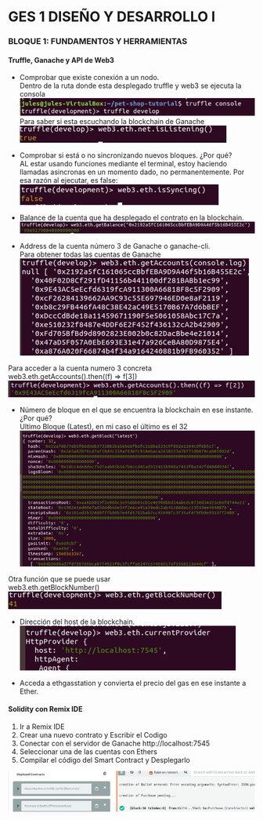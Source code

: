 # GES 1 DISEÑO Y DESARROLLO I

### BLOQUE 1: FUNDAMENTOS Y HERRAMIENTAS
#### Truffle, Ganache y API de Web3

- Comprobar que existe conexión a un nodo.  
Dentro de la ruta donde esta desplegado truffle y web3 se ejecuta la consola  
![alt text](Imagenes/ConexionGanache.jpg)  
Para saber si esta escuchando la blockchain de Ganache  
![alt text](Imagenes/isListenning.jpg)


- Comprobar si está o no sincronizando nuevos bloques. ¿Por qué?  
AL estar usando funciones mediante el terminal, estoy haciendo llamadas asincronas en un momento dado, no permanentemente. Por esa razón al ejecutar, es false:  
![alt text](Imagenes/isSinc.jpg)  

- Balance de la cuenta que ha desplegado el contrato en la blockchain.  
![alt text](Imagenes/getBalance.jpg)

- Address de la cuenta número 3 de Ganache o ganache-cli.  
Para obtener todas las cuentas de Ganache  
![alt text](Imagenes/getAccounts.jpg)  

Para acceder a la cuenta numero 3 concreta  
web3.eth.getAccounts().then((f) => f[3])  
![alt text](Imagenes/Cuenta3Ganache.jpg)

- Número de bloque en el que se encuentra la blockchain en ese instante. ¿Por qué?  
Ultimo Bloque (Latest), en mi caso el último es el 32  
![alt text](Imagenes/getBlock.jpg)  

Otra función que se puede usar  
web3.eth.getBlockNumber()  
![alt text](Imagenes/getBlockNumber.jpg)

- Dirección del host de la blockchain.  
![alt text](Imagenes/currentProvider.jpg)

- Acceda a ethgasstation y convierta el precio del gas en ese instante a Ether.

#### Solidity con Remix IDE

1. Ir a Remix IDE
2. Crear una nuevo contrato y Escribir el Codigo
3. Conectar con el servidor de Ganache http://localhost:7545
4. Seleccionar una de las cuentas con Ethers
5. Compilar el código del Smart Contract y Desplegarlo

![alt text](Imagenes/deployedContract_REMIX.jpg)